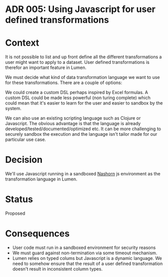 # ADR 005: Using Javascript for user defined transformations

# Context

It is not possible to list and up front define all the different
transformations a user might want to apply to a dataset. User defined
transformations is therefor an important feature in Lumen.

We must decide what kind of data transformation language we want to
use for these transformations. There are a couple of options:

We could create a custom DSL perhaps inspired by Excel formulas. A
custom DSL could be made less powerful (non turing complete) which
could mean that it's easier to learn for the user and easier to
sandbox by the system.

We can also use an existing scripting language such as Clojure or
Javascript. The obvious advantage is that the language is already
developed/tested/documented/optimized etc. It can be more challenging
to securely sandbox the execution and the language isn't tailor made
for our particular use case.

# Decision

We'll use Javascript running in a sandboxed
[Nashorn](https://docs.oracle.com/javase/8/docs/technotes/guides/scripting/nashorn/intro.html)
js environment as the transformation language in Lumen.

# Status

Proposed

# Consequences

* User code must run in a sandboxed environment for security reasons
* We must guard against non-termination via some timeout mechanism.
* Lumen relies on typed colums but Javascript is a dynamic language.
  We need to somehow ensure that the result of a user defined
  transformation doesn't result in inconsistent column types.